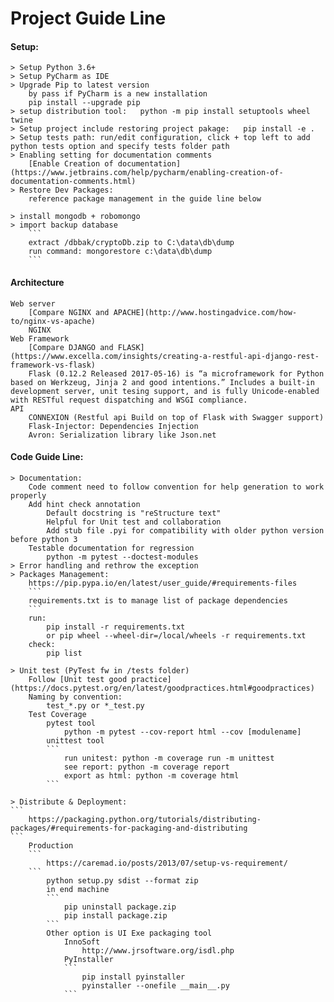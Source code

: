 # Project Guide Line

#### Setup:
    > Setup Python 3.6+
    > Setup PyCharm as IDE
    > Upgrade Pip to latest version
        by pass if PyCharm is a new installation
        pip install --upgrade pip
    > setup distribution tool:   python -m pip install setuptools wheel twine
    > Setup project include restoring project pakage:   pip install -e .
    > Setup tests path: run/edit configuration, click + top left to add python tests option and specify tests folder path
    > Enabling setting for documentation comments
        [Enable Creation of documentation](https://www.jetbrains.com/help/pycharm/enabling-creation-of-documentation-comments.html)         
    > Restore Dev Packages:
        reference package management in the guide line below

    > install mongodb + robomongo
    > import backup database
        ```
        extract /dbbak/cryptoDb.zip to C:\data\db\dump
        run command: mongorestore c:\data\db\dump
        ```
#### Architecture
    Web server
        [Compare NGINX and APACHE](http://www.hostingadvice.com/how-to/nginx-vs-apache)
        NGINX
    Web Framework
        [Compare DJANGO and FLASK](https://www.excella.com/insights/creating-a-restful-api-django-rest-framework-vs-flask)        
        Flask (0.12.2 Released 2017-05-16) is “a microframework for Python based on Werkzeug, Jinja 2 and good intentions.” Includes a built-in development server, unit tesing support, and is fully Unicode-enabled with RESTful request dispatching and WSGI compliance.
    API
        CONNEXION (Restful api Build on top of Flask with Swagger support)
        Flask-Injector: Dependencies Injection
        Avron: Serialization library like Json.net 

#### Code Guide Line:
    > Documentation:
        Code comment need to follow convention for help generation to work properly
        Add hint check annotation
            Default docstring is "reStructure text"
            Helpful for Unit test and collaboration
            Add stub file .pyi for compatibility with older python version before python 3
        Testable documentation for regression
            python -m pytest --doctest-modules
    > Error handling and rethrow the exception
    > Packages Management:
        https://pip.pypa.io/en/latest/user_guide/#requirements-files
        ```
        requirements.txt is to manage list of package dependencies
        ```
        run:
            pip install -r requirements.txt
            or pip wheel --wheel-dir=/local/wheels -r requirements.txt
        check:
            pip list

    > Unit test (PyTest fw in /tests folder)
        Follow [Unit test good practice](https://docs.pytest.org/en/latest/goodpractices.html#goodpractices) 
        Naming by convention: 
            test_*.py or *_test.py
        Test Coverage
            pytest tool
                python -m pytest --cov-report html --cov [modulename]
            unittest tool
            ```
                run unitest: python -m coverage run -m unittest
                see report: python -m coverage report
                export as html: python -m coverage html
            ```

    > Distribute & Deployment:
    ```
        https://packaging.python.org/tutorials/distributing-packages/#requirements-for-packaging-and-distributing
    ```
        Production
        ```
            https://caremad.io/posts/2013/07/setup-vs-requirement/
        ```
            python setup.py sdist --format zip
            in end machine
            ```
                pip uninstall package.zip
                pip install package.zip
            ```
            Other option is UI Exe packaging tool
                InnoSoft
                    http://www.jrsoftware.org/isdl.php
                PyInstaller
                ```
                    pip install pyinstaller
                    pyinstaller --onefile __main__.py
                ```
